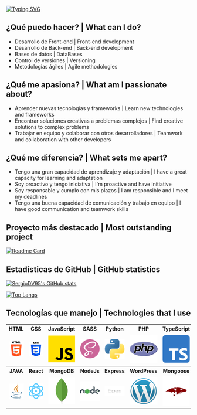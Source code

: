 [![Typing SVG](https://readme-typing-svg.demolab.com?font=Fira+Code&pause=1600&color=3D90F7&random=false&width=740&height=60&lines=%3Cp%3EHello%2C+I'm+Sergio+Daza%F0%9F%99%8B%E2%80%8D%E2%99%82%EF%B8%8F%3C%2Fp%3E;%3Cp%3EFull-stack+Web+Developer%F0%9F%96%A5%EF%B8%8F%3C%2Fp%3E;%3Cp%3EI+know+several+IT+languages+and+technologies%F0%9F%98%8E%3C%2Fp%3E;%3Cp%3EI+use+a+variety+of+frameworks+and+libraries%F0%9F%93%9A%3C%2Fp%3E;%3Cp%3EI+can+build+any+website+from+simple+to+complex%F0%9F%94%A7%3C%2Fp%3E)](https://git.io/typing-svg)


## ¿Qué puedo hacer? | What can I do?

- Desarrollo de Front-end | Front-end development
- Desarrollo de Back-end | Back-end development
- Bases de datos | DataBases
- Control de versiones | Versioning
- Metodologías ágiles | Agile methodologies

## ¿Qué me apasiona? | What am I passionate about?

- Aprender nuevas tecnologías y frameworks | Learn new technologies and frameworks
- Encontrar soluciones creativas a problemas complejos | Find creative solutions to complex problems
- Trabajar en equipo y colaborar con otros desarrolladores | Teamwork and collaboration with other developers

## ¿Qué me diferencia? | What sets me apart?

- Tengo una gran capacidad de aprendizaje y adaptación | I have a great capacity for learning and adaptation
- Soy proactivo y tengo iniciativa | I'm proactive and have initiative
- Soy responsable y cumplo con mis plazos | I am responsible and I meet my deadlines
- Tengo una buena capacidad de comunicación y trabajo en equipo | I have good communication and teamwork skills

## Proyecto más destacado | Most outstanding project

[![Readme Card](https://github-readme-stats.vercel.app/api/pin/?username=SergioDV95&repo=Polar_Ecommerce&bg_color=90,0C0E0D,07022F&text_color=FFFFFF)](https://github.com/SergioDV95/Polar_Ecommerce)

## Estadísticas de GitHub | GitHub statistics

[![SergioDV95's GitHub stats](https://github-readme-stats.vercel.app/api?username=SergioDV95&bg_color=90,0C0E0D,07022F&text_color=FFFFFF)](https://github.com/SergioDV95/github-readme-stats)

[![Top Langs](https://github-readme-stats.vercel.app/api/top-langs/?username=SergioDV95&langs_count=10&layout=compact&bg_color=90,0C0E0D,07022F&text_color=FFFFFF)](https://github.com/SergioDV95/github-readme-stats)

## Tecnologías que manejo | Technologies that I use

<table>
  <tr>
    <th>HTML</th>
    <th>CSS</th>
    <th>JavaScript</th>
    <th>SASS</th>
    <th>Python</th>
    <th>PHP</th>
    <th>TypeScript</th>
    <th>MySQL</th>
  </tr>
  <tr>
    <td>
      <img src="html-5_5968267.png" alt="HTML" width="100" />
    </td>
    <td>
      <img src="css-3_5968242.png" alt="CSS" width="100" />
    </td>
    <td>
      <img src="js_5968292.png" alt="JavaScript" width="100" />
    </td>
    <td>
      <img src="sass_5968358.png" alt="SASS" width="100" />
    </td>
    <td>
      <img src="python_5968350.png" alt="Python" width="100" />
    </td>
    <td>
      <img src="php_5968332.png" alt="PHP" width="100" />
    </td>
    <td>
      <img src="typescript_5968381.png" alt="TypeScript" width="100" />
    </td>
    <td>
      <img src="mysql.png" alt="MySQL" width="100" />
    </td>
  </tr>
  <tr>
    <th>JAVA</th>
    <th>React</th>
    <th>MongoDB</th>
    <th>NodeJs</th>
    <th>Express</th>
    <th>WordPress</th>
    <th>Mongoose</th>
    <th>Tailwindcss</th>
  </tr>
  <tr>
    <td>
      <img src="java_5968282.png" alt="JAVA" width="100" />
    </td>
    <td>
      <img src="orbit_11378693.png" alt="React" width="100" />
    </td>
    <td>
      <img src="mongodb_logo_icon_170943.png" alt="MongoDB" width="100" />
    </td>
    <td>
      <img src="node.png" alt="Node" width="100" />
    </td>
    <td>
      <img src="express.png" alt="Express" width="100" />
    </td>
    <td>
      <img src="WP.png" alt="WordPress" width="100" />
    </td>
    <td>
      <img src="mongoose.png" alt="Mongoose" width="100" />
    </td>
    <td>
      <img src="tailwind.png" alt="Tailwind" width="100" />
    </td>
  </tr>
</table>
